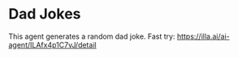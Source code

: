 # Dad Jokes
This agent generates a random dad joke.
Fast try: https://illa.ai/ai-agent/ILAfx4p1C7vJ/detail
